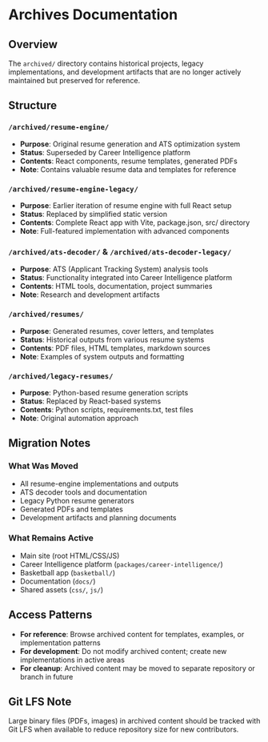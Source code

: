 # Archives Documentation

## Overview
The `archived/` directory contains historical projects, legacy implementations, and development artifacts that are no longer actively maintained but preserved for reference.

## Structure

### `/archived/resume-engine/`
- **Purpose**: Original resume generation and ATS optimization system
- **Status**: Superseded by Career Intelligence platform
- **Contents**: React components, resume templates, generated PDFs
- **Note**: Contains valuable resume data and templates for reference

### `/archived/resume-engine-legacy/`
- **Purpose**: Earlier iteration of resume engine with full React setup
- **Status**: Replaced by simplified static version
- **Contents**: Complete React app with Vite, package.json, src/ directory
- **Note**: Full-featured implementation with advanced components

### `/archived/ats-decoder/` & `/archived/ats-decoder-legacy/`
- **Purpose**: ATS (Applicant Tracking System) analysis tools
- **Status**: Functionality integrated into Career Intelligence platform
- **Contents**: HTML tools, documentation, project summaries
- **Note**: Research and development artifacts

### `/archived/resumes/`
- **Purpose**: Generated resumes, cover letters, and templates
- **Status**: Historical outputs from various resume systems
- **Contents**: PDF files, HTML templates, markdown sources
- **Note**: Examples of system outputs and formatting

### `/archived/legacy-resumes/`
- **Purpose**: Python-based resume generation scripts
- **Status**: Replaced by React-based systems
- **Contents**: Python scripts, requirements.txt, test files
- **Note**: Original automation approach

## Migration Notes

### What Was Moved
- All resume-engine implementations and outputs
- ATS decoder tools and documentation
- Legacy Python resume generators
- Generated PDFs and templates
- Development artifacts and planning documents

### What Remains Active
- Main site (root HTML/CSS/JS)
- Career Intelligence platform (`packages/career-intelligence/`)
- Basketball app (`basketball/`)
- Documentation (`docs/`)
- Shared assets (`css/`, `js/`)

## Access Patterns
- **For reference**: Browse archived content for templates, examples, or implementation patterns
- **For development**: Do not modify archived content; create new implementations in active areas
- **For cleanup**: Archived content may be moved to separate repository or branch in future

## Git LFS Note
Large binary files (PDFs, images) in archived content should be tracked with Git LFS when available to reduce repository size for new contributors. 